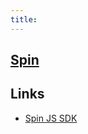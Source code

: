 ```yaml
---
title:
---
```


## [Spin](https://github.com/fermyon/spin)

## Links

- [Spin JS SDK](https://github.com/fermyon/spin-js-sdk)
